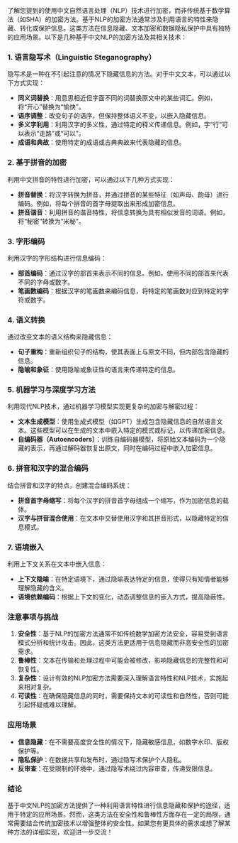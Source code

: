 了解您提到的使用中文自然语言处理（NLP）技术进行加密，而非传统基于数学算法（如SHA）的加密方法。基于NLP的加密方法通常涉及利用语言的特性来隐藏、转化或保护信息。这类方法在信息隐藏、文本加密和数据隐私保护中具有独特的应用场景。以下是几种基于中文NLP的加密方法及其相关技术：

### 1. 语言隐写术（Linguistic Steganography）
隐写术是一种在不引起注意的情况下隐藏信息的方法。对于中文文本，可以通过以下方式实现：

- **同义词替换**：用意思相近但字面不同的词替换原文中的某些词汇。例如，将“开心”替换为“愉快”。
- **语序调整**：改变句子的语序，但保持整体语义不变，以嵌入隐藏信息。
- **多义字利用**：利用汉字的多义性，通过特定的释义传递信息。例如，字“行”可以表示“走路”或“可以”。
- **成语和典故**：使用特定的成语或古典典故来代表隐藏的信息。

### 2. 基于拼音的加密
利用中文拼音的特性进行加密，可以通过以下几种方式实现：

- **拼音替换**：将汉字转换为拼音，并通过拼音的某些特征（如声母、韵母）进行编码。例如，将每个拼音的首字母提取出来形成加密信息。
- **拼音谐音**：利用拼音的谐音特性，将信息转换为具有相似发音的词语。例如，将“秘密”转换为“米秘”。

### 3. 字形编码
利用汉字的字形结构进行信息编码：

- **部首编码**：通过汉字的部首来表示不同的信息。例如，使用不同的部首来代表不同的字母或数字。
- **笔画数编码**：根据汉字的笔画数来编码信息，将特定的笔画数对应到特定的字符或数字。

### 4. 语义转换
通过改变文本的语义结构来隐藏信息：

- **句子重构**：重新组织句子的结构，使其表面上与原文不同，但内部包含隐藏的信息。
- **隐喻和象征**：使用隐喻或象征性的语言来传递特定的信息。

### 5. 机器学习与深度学习方法
利用现代NLP技术，通过机器学习模型实现更复杂的加密与解密过程：

- **文本生成模型**：使用生成式模型（如GPT）生成包含隐藏信息的自然语言文本。这些模型可以在生成的文本中嵌入特定的模式或标记，以传递加密信息。
- **自编码器（Autoencoders）**：训练自编码器模型，将原始文本编码为一个隐藏的表示，再通过解码器恢复出原文，同时在编码过程中嵌入加密信息。

### 6. 拼音和汉字的混合编码
结合拼音和汉字的特点，创建混合编码系统：

- **拼音首字母缩写**：将每个汉字的拼音首字母组成一个缩写，作为加密信息的载体。
- **汉字与拼音混合使用**：在文本中交替使用汉字和其拼音形式，以隐藏特定的信息模式。

### 7. 语境嵌入
利用上下文关系在文本中嵌入信息：

- **上下文隐喻**：在特定语境下，通过隐喻表达特定的信息，使得只有知情者能够理解隐藏的含义。
- **语境依赖编码**：根据上下文的变化，动态调整信息的嵌入方式，提高隐蔽性。

### 注意事项与挑战

1. **安全性**：基于NLP的加密方法通常不如传统数学加密方法安全，容易受到语言模式分析和统计攻击。因此，这类方法更适用于信息隐藏而非高安全性的加密需求。
2. **鲁棒性**：文本在传输和处理过程中可能会被修改，影响隐藏信息的完整性和可恢复性。
3. **复杂性**：设计有效的NLP加密方法需要深入理解语言特性和NLP技术，实施起来相对复杂。
4. **可读性**：在确保隐藏信息的同时，需要保持文本的可读性和自然性，否则可能引起怀疑或难以理解。

### 应用场景

- **信息隐藏**：在不需要高度安全性的情况下，隐藏敏感信息，如数字水印、版权保护等。
- **隐私保护**：在数据共享和发布时，通过隐写术保护个人隐私。
- **反审查**：在受限制的环境中，通过隐写术绕过内容审查，传递受限信息。

### 结论

基于中文NLP的加密方法提供了一种利用语言特性进行信息隐藏和保护的途径，适用于特定的应用场景。然而，这类方法在安全性和鲁棒性方面存在一定的局限，通常需要结合传统加密技术以增强整体的安全性。如果您有更具体的需求或想了解某种方法的详细实现，欢迎进一步交流！
